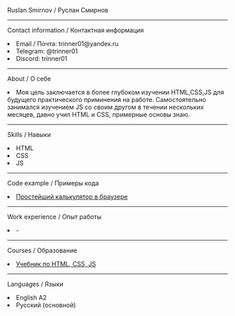 Ruslan Smirnov / Руслан Смирнов
<hr>

Contact information / Контактная информация
<br>
<li> Email / Почта: trinner01@yandex.ru
<li> Telegram: @trinner01
<li> Discord: trinner01
<hr>

About / О себе
<br>
<li>Моя цель заключается в более глубоком изучении HTML,CSS,JS для будущего практического приминения на работе. Самостоятельно занимался изучением JS со своим другом в течении нескольких месяцев, давно учил HTML и CSS, примерные основы знаю.
<hr>

Skills / Навыки
<br>
<li> HTML
<li> CSS
<li> JS
<hr>

Code example / Примеры кода
<br>
<li><a href="https://github.com/trinner01/simple_calculator" rel="nofollow">Простейший калькулятор в браузере</a>
<hr>

Work experience / Опыт работы
<br>
<li> -
<hr>

Courses / Образование
<br>
<li> <a href ="https://code.mu/ru/javascript/book/prime/">Учебник по HTML, CSS, JS</a>
<hr>

Languages / Языки
<br>
<li> English A2
<li> Русский (основной)
